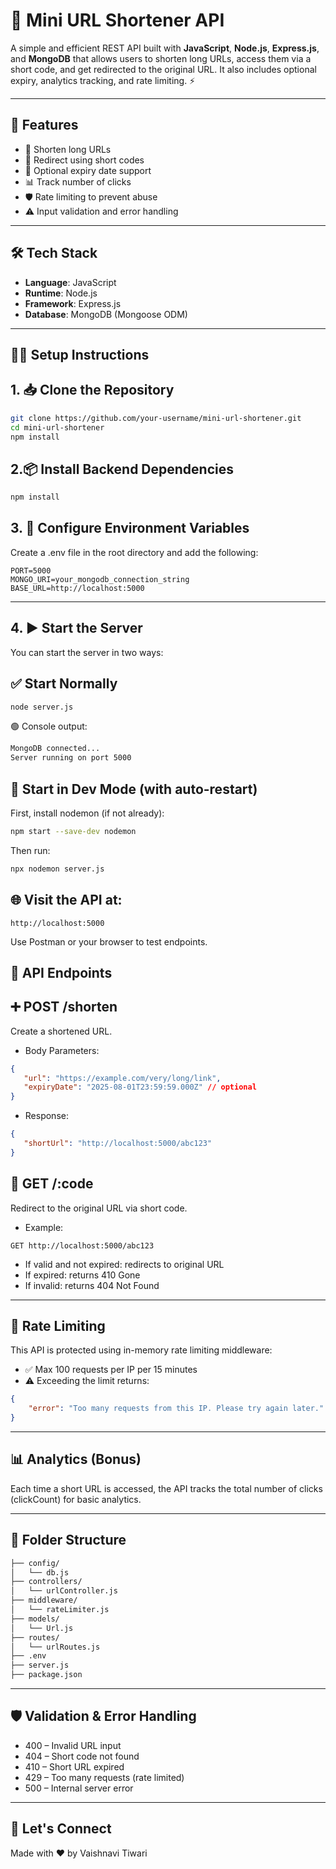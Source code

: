 # 🔗 Mini URL Shortener API

A simple and efficient REST API built with **JavaScript**, **Node.js**, **Express.js**, and **MongoDB** that allows users to shorten long URLs, access them via a short code, and get redirected to the original URL. It also includes optional expiry, analytics tracking, and rate limiting. ⚡

---

## 🚀 Features

- 🔗 Shorten long URLs
- 🚀 Redirect using short codes
- 📅 Optional expiry date support
- 📊 Track number of clicks
- 🛡️ Rate limiting to prevent abuse
- ⚠️ Input validation and error handling

---

## 🛠️ Tech Stack

- **Language**: JavaScript
- **Runtime**: Node.js
- **Framework**: Express.js
- **Database**: MongoDB (Mongoose ODM)

---

## 🧑‍💻 Setup Instructions

## 1. 📥 Clone the Repository
```bash
git clone https://github.com/your-username/mini-url-shortener.git
cd mini-url-shortener
npm install
```

## 2.📦 Install Backend Dependencies

```bash
npm install
```

## 3. 🔐 Configure Environment Variables
Create a .env file in the root directory and add the following:

```env
PORT=5000
MONGO_URI=your_mongodb_connection_string
BASE_URL=http://localhost:5000
```

---

## 4. ▶️ Start the Server
You can start the server in two ways:

## ✅ Start Normally

```bash
node server.js
```
🟢 Console output:

```bash
MongoDB connected...
Server running on port 5000
```

## 🔁 Start in Dev Mode (with auto-restart)
First, install nodemon (if not already):

```bash
npm start --save-dev nodemon
```
Then run:

```bash
npx nodemon server.js
```

## 🌐 Visit the API at:

```arduino
http://localhost:5000
```
Use Postman or your browser to test endpoints.

## 🧪 API Endpoints

## ➕ POST /shorten
Create a shortened URL.
- Body Parameters:
```json
{
   "url": "https://example.com/very/long/link",
   "expiryDate": "2025-08-01T23:59:59.000Z" // optional
}
```
- Response:
```json
{
   "shortUrl": "http://localhost:5000/abc123"
}
   ```
## 🔁 GET /:code
Redirect to the original URL via short code.
- Example:
```http
GET http://localhost:5000/abc123
```
- If valid and not expired: redirects to original URL
- If expired: returns 410 Gone
- If invalid: returns 404 Not Found

---

## 🧰 Rate Limiting

This API is protected using in-memory rate limiting middleware:
- ✅ Max 100 requests per IP per 15 minutes
- ⚠️ Exceeding the limit returns:

```json
{
    "error": "Too many requests from this IP. Please try again later."
}
```

---

## 📊 Analytics (Bonus)

Each time a short URL is accessed, the API tracks the total number of clicks (clickCount) for basic analytics.

----

## 📁 Folder Structure
```bash
├── config/
│   └── db.js
├── controllers/
│   └── urlController.js
├── middleware/
│   └── rateLimiter.js
├── models/
│   └── Url.js
├── routes/
│   └── urlRoutes.js
├── .env
├── server.js
├── package.json
```
---

## 🛡️ Validation & Error Handling

- 400 – Invalid URL input
- 404 – Short code not found
- 410 – Short URL expired
- 429 – Too many requests (rate limited)
- 500 – Internal server error

---

## 💬 Let's Connect
Made with ❤️ by Vaishnavi Tiwari

